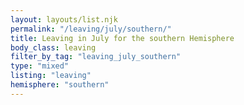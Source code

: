 ```yaml
---
layout: layouts/list.njk
permalink: "/leaving/july/southern/"
title: Leaving in July for the southern Hemisphere
body_class: leaving
filter_by_tag: "leaving_july_southern"
type: "mixed"
listing: "leaving"
hemisphere: "southern"
---
```

